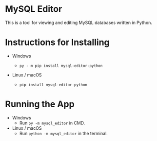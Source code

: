 # MySQL Editor

This is a tool for viewing and editing MySQL databases written in Python.

# Instructions for Installing

+ Windows
    + ```py - m pip install mysql-editor-python```

+ Linux / macOS
    + ```pip install mysql-editor-python```

# Running the App

+ Windows
    + Run ```py -m mysql_editor``` in CMD.
+ Linux / macOS
    + Run ```python -m mysql_editor``` in the terminal.